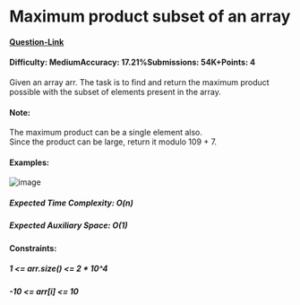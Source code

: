 # Maximum product subset of an array
#### [Question-Link](https://www.geeksforgeeks.org/problems/maximum-product-subset-of-an-array/1)
#### Difficulty: MediumAccuracy: 17.21%Submissions: 54K+Points: 4
Given an array arr. The task is to find and return the maximum product possible with the subset of elements present in the array.

#### Note:
The maximum product can be a single element also.  
Since the product can be large, return it modulo 109 + 7.

#### Examples:
![image](https://github.com/user-attachments/assets/fad61504-dab0-4e7b-a80b-2ddb1db4a4fe)

##### Expected Time Complexity: O(n)
##### Expected Auxiliary Space: O(1)

#### Constraints:
##### 1 <= arr.size() <= 2 * 10^4
##### -10 <= arr[i] <= 10
